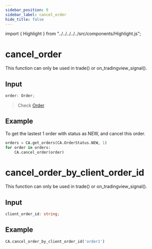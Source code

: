 ```yaml
---
sidebar_position: 9
sidebar_label: cancel_order
hide_title: false
---
```


import { Highlight } from "../../../../../src/components/Highlight.js";

# cancel_order

<Highlight color="#ffba00"> This function can only be used in trade() or on_tradingview_signal().</Highlight>

## Input

```typescript
order: Order;
```

> Check [Order](/docs/developer/api/python/ca-objects/order)

## Example

To get the lastest 1 order with status as NEW, and cancel this order.

```python
orders = CA.get_orders(CA.OrderStatus.NEW, 1)
for order in orders:
    CA.cancel_order(order)
```

# cancel_order_by_client_order_id

<Highlight color="#ffba00"> This function can only be used in trade() or on_tradingview_signal().</Highlight>

## Input

```typescript
client_order_id: string;
```

## Example
```python
CA.cancel_order_by_client_order_id('order1')
```
